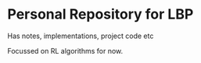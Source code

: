 # Personal Repository for LBP

Has notes, implementations, project code etc

Focussed on RL algorithms for now.